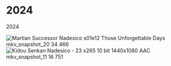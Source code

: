 # 2024
2024

![Martian Successor Nadesico s01e12 Those Unforgettable Days  mkv_snapshot_20 34 466](https://github.com/wotupset/2024/assets/4385327/92d5985e-2914-4fa7-b0c4-daeb73c438aa)
![Kidou Senkan Nadesico - 23  x265 10 bit 1440x1080 AAC mkv_snapshot_11 16 751](https://github.com/wotupset/2024/assets/4385327/25163951-08f7-409f-9fec-24719a027679)
